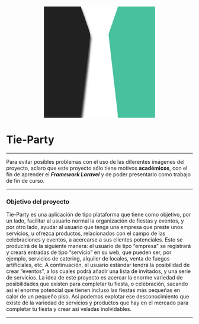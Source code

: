 <p align="center"><img src="https://raw.githubusercontent.com/ocewen/tie-party/master/public/images/public_images/logo.png"></p>

# Tie-Party
***
Para evitar posibles problemas con el uso de las diferentes imágenes del proyecto, aclaro que este proyecto sólo tiene motivos **académicos**, con el fin de aprender el **_Framework Laravel_** y de poder presentarlo como trabajo de fin de curso.
***

### Objetivo del proyecto
Tie-Party es una aplicación de tipo plataforma que tiene como objetivo, por un lado, facilitar al usuario normal la organización de fiestas y eventos, y por otro lado, ayudar al usuario que tenga una empresa que preste unos servicios, u ofrezca productos, relacionados con el campo de las celebraciones y eventos, a acercarse a sus clientes potenciales.
Esto se producirá de la siguiente manera: el usuario de tipo “empresa” se registrará y creará entradas de tipo “servicio” en su web, que pueden ser, por ejemplo, servicios de catering, alquiler de locales, venta de fuegos artificiales, etc. A continuación, el usuario estándar tendrá la posibilidad de crear “eventos”, a los cuales podrá añadir una lista de invitados, y una serie de servicios.
La idea de este proyecto es acercar la enorme variedad de posibilidades que existen para completar tu fiesta, o celebración, sacando así el enorme potencial que tienen incluso las fiestas más pequeñas en calor de un pequeño piso. Así podemos explotar ese desconocimiento que existe de la variedad de servicios y productos que hay en el mercado para completar tu fiesta y crear así veladas inolvidables.

***